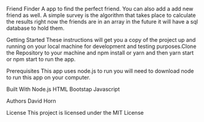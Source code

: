 Friend Finder
A app to find the perfect friend. You can also add a add new friend as well. A simple survey is the algorithm that takes place to calculate the results right now the friends are in an array in the future it will have a sql database to hold them. 

Getting Started
These instructions will get you a copy of the project up and running on your local machine for development and testing purposes.Clone the Repository to your machine and npm install or yarn and then yarn start or npm start to run the app.

Prerequisites
This app uses node.js to run you will need to download node to run this app on your computer.

Built With
Node.js
HTML
Bootstap
Javascript

Authors
David Horn

License
This project is licensed under the MIT License 

